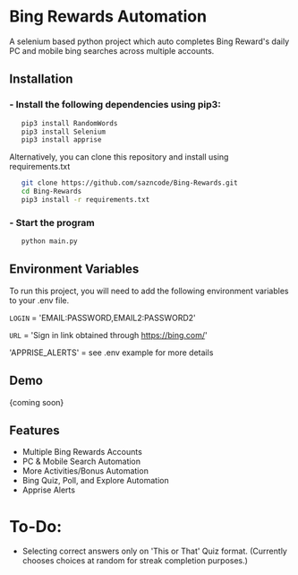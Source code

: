 # Bing Rewards Automation
A selenium based python project which auto completes Bing Reward's daily PC and mobile bing searches across multiple accounts. 

## Installation

### - Install the following dependencies using pip3:
```sh
   pip3 install RandomWords
   pip3 install Selenium
   pip3 install apprise
   ```
Alternatively, you can clone this repository and install using requirements.txt
```sh
   git clone https://github.com/sazncode/Bing-Rewards.git
   cd Bing-Rewards
   pip3 install -r requirements.txt
   ```
### - Start the program
```sh
   python main.py
```
## Environment Variables

To run this project, you will need to add the following environment variables to your .env file. 

`LOGIN` = 'EMAIL:PASSWORD,EMAIL2:PASSWORD2'

`URL` = 'Sign in link obtained through https://bing.com/'

'APPRISE_ALERTS' = see .env example for more details

## Demo

{coming soon}

## Features

- Multiple Bing Rewards Accounts
- PC & Mobile Search Automation
- More Activities/Bonus Automation
- Bing Quiz, Poll, and Explore Automation
- Apprise Alerts

# To-Do:
- Selecting correct answers only on 'This or That' Quiz format. (Currently chooses choices at random for streak completion purposes.)
